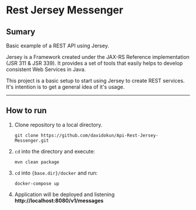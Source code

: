 # Rest Jersey Messenger

## Sumary

Basic example of a REST API using Jersey.
 
Jersey is a Framework created under the JAX-RS Reference implementation (JSR 311 & JSR 339).
It provides a set of tools that easily helps to develop consistent Web Services in Java.

This project is a basic setup to start using Jersey to create REST services. It's intention is to get a general idea of it's usage.

---

## How to run

1. Clone repository to a local directory.

    `git clone https://github.com/davidokun/Api-Rest-Jersey-Messenger.git`
    
2. `cd` into the directory and execute:

    `mvn clean package`
    
3. `cd` into `{base.dir}/docker` and run:

    `docker-compose up`
    
4. Application will be deployed and listening  **http://localhost:8080/v1/messages**

